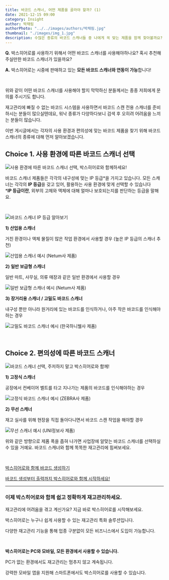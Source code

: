 ```yaml
---
title: 바코드 스캐너, 어떤 제품을 골라야 할까? (1)
date: 2021-12-15 09:00
category: Insight
author: 박채림
authorPhoto: "../../images/authors/박채림.jpg"
thumbnail: "./images/img_1.jpg"
description: 수많은 종류의 바코드 스캐너들 중 나에게 꼭 맞는 제품을 함께 찾아볼까요?
---
```


<gray-box>

**Q.** 박스히어로를 사용하기 위해서 어떤 바코드 스캐너를 사용해야하나요? 혹시 추천해주실만한 바코드 스캐너가 있을까요?

**A.** 박스히어로는 시중에 판매하고 있는 **모든 바코드 스캐너와 연동이 가능**합니다!

</gray-box>

<br/>

위와 같이 어떤 바코드 스캐너를 사용해야 할지 막막하신 분들께서는 종종 저희에게 문의를 주시기도 합니다.

재고관리에 빠질 수 없는 바코드 시스템을 사용하면서 바코드 스캔 전용 스캐너를 준비하시는 분들이 많으실텐데요, 워낙 종류가 다양하다보니 검색 후 오히려 어려움을 느끼는 분들이 많습니다.

이번 게시글에서는 각자의 사용 환경과 편의성에 맞는 바코드 제품을 찾기 위해 바코드 스캐너의 종류에 대해 먼저 알아보겠습니다.

## Choice 1.  사용 환경에 따른 바코드 스캐너 선택

![사용 환경에 따른 바코드 스캐너 선택, 박스히어로와 함께하세요!](images/img_2.jpg)

바코드 스캐너 제품들은 각각의 내구성에 맞는 IP 등급*을 가지고 있습니다. 모든 스캐너는 각각의 **IP 등급**을 갖고 있어, 활용하는 사용 환경에 맞게 선택할 수 있습니다<br/>
<gray-text>***IP 등급이란**, 외부의 고체와 액체에 대해 얼마나 보호되는지를 판단하는 등급을 말해요.</gray-text>

<br/>

![바코드 스캐너 IP 등급 알아보기](images/img_3.png)

**1) 산업용 스캐너**

거친 환경이나 액체 물질이 많은 작업 환경에서 사용할 경우 (높은 IP 등급의 스캐너 추천)

![산업용 스캐너 예시 (Netum사 제품)](images/img_4.jpg)

**2) 일반 보급형 스캐너**

일반 마트, 사무실, 의류 매장과 같은 일반 환경에서 사용할 경우

![일반 보급형 스캐너 예시 (Netum사 제품)](images/img_5.jpg)

**3) 장거리용 스캐너 / 고밀도 바코드 스캐너**

내구성 뿐만 아니라 원거리에 있는 바코드를 인식하거나, 아주 작은 바코드를 인식해야 하는 경우

![고밀도 바코드 스캐너 예시 (한국하니웰사 제품)](images/img_6.jpg)

<br/>

## Choice 2. 편의성에 따른 바코드 스캐너

![바코드 스캐너 선택, 주저하지 말고 박스히어로와 함께!](images/img_7.jpg)

**1) 고정식 스캐너**

공장에서 컨베이어 벨트를 타고 지나가는 제품의 바코드를 인식해야하는 경우

![고정식 바코드 스캐너 예시 (ZEBRA사 제품)](images/img_8.jpg)

**2) 무선 스캐너**

재고 실사를 위해 현장을 직접 돌아다니면서 바코드 스캔 작업을 해야할 경우

![무선 스캐너 예시 (UNI정보사 제품)](images/img_9.jpg)

위와 같은 방향으로 제품 폭을 좁혀 나가면 사업장에 알맞는 바코드 스캐너를 선택하실 수 있을 거예요. 바코드 스캐너와 함께 똑똑한 재고관리에 힘써보세요.

<br/>

<gray-box title="바코드 스캐너로 활용할 수 있는 바코드 시스템에 대해 더 자세히 알아보세요.">

[박스히어로와 함께 바코드 생성하기](https://www.boxhero-app.com/ko/blog/posts/%EB%B0%94%EC%BD%94%EB%93%9C%EB%8A%94-%EC%96%B4%EB%96%BB%EA%B2%8C-%EB%A7%8C%EB%93%A4%EA%B9%8C)

[바코드 생성부터 출력까지 박스히어로와 함께 시작하세요!](https://www.boxhero-app.com/ko/blog/posts/%EB%B0%94%EC%BD%94%EB%93%9C-%EC%83%9D%EC%84%B1%EB%B6%80%ED%84%B0-%EC%B6%9C%EB%A0%A5%EA%B9%8C%EC%A7%80-%EB%B0%95%EC%8A%A4%ED%9E%88%EC%96%B4%EB%A1%9C%EC%99%80-%ED%95%A8%EA%BB%98-%EC%8B%9C%EC%9E%91%ED%95%98%EC%84%B8%EC%9A%94)

</gray-box>

<hr/>

### 이제 박스히어로와 함께 쉽고 정확하게 재고관리하세요.

재고관리에 어려움을 겪고 계신가요? 지금 바로 박스히어로를 시작해보세요.

박스히어로는 누구나 쉽게 사용할 수 있는 재고관리 특화 솔루션입니다.

다양한 재고관리 기능을 통해 업종 구분없이 모든 비즈니스에서 도입이 가능합니다.

<br/>

<tip-box>

**박스히어로는 PC와 모바일, 모든 환경에서 사용할 수 있습니다.**

PC가 없는 환경에서도 재고관리는 멈추지 않고 계속됩니다.

강력한 모바일 앱을 지원해 스마트폰에서도 박스히어로를 사용할 수 있습니다.

</tip-box>
